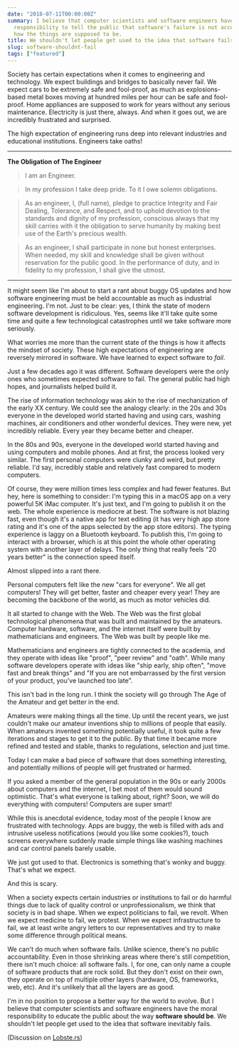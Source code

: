 ```yaml
---
date: "2018-07-11T00:00:00Z"
summary: I believe that computer scientists and software engineers have the moral
  responsibility to tell the public that software's failure is not acceptable, not
  how the things are supposed to be.
title: We shouldn't let people get used to the idea that software fails
slug: software-shouldnt-fail
tags: ["featured"]
---
```


Society has certain expectations when it comes to engineering and technology. We expect buildings and bridges to basically never fail. We expect cars to be extremely safe and fool-proof, as much as explosions-based metal boxes moving at hundred miles per hour can be safe and fool-proof. Home appliances are supposed to work for years without any serious maintenance. Electricity is just there, always. And when it goes out, we are incredibly frustrated and surprised.

The high expectation of engineering runs deep into relevant industries and educational institutions. Engineers take oaths!

---

**The Obligation of The Engineer**

> I am an Engineer.

> In my profession I take deep pride. To it I owe solemn obligations.

> As an engineer, I, (full name), pledge to practice Integrity and Fair Dealing, Tolerance, and Respect, and to uphold devotion to the standards and dignity of my profession, conscious always that my skill carries with it the obligation to serve humanity by making best use of the Earth's precious wealth.

> As an engineer, I shall participate in none but honest enterprises. When needed, my skill and knowledge shall be given without reservation for the public good. In the performance of duty, and in fidelity to my profession, I shall give the utmost.

---

It might seem like I'm about to start a rant about buggy OS updates and how software engineering must be held accountable as much as industrial engineering. I'm not. Just to be clear: yes, I think the state of modern software development is ridiculous. Yes, seems like it'll take quite some time and quite a few technological catastrophes until we take software more seriously.

What worries me more than the current state of the things is how it affects the mindset of society. These high expectations of engineering are reversely mirrored in software. We have learned to expect software to *fail*.

Just a few decades ago it was different. Software developers were the only ones who sometimes expected software to fail. The general public had high hopes, and journalists helped build it.

The rise of information technology was akin to the rise of mechanization of the early XX century. We could see the analogy clearly: in the 20s and 30s everyone in the developed world started having and using cars, washing machines, air conditioners and other wonderful devices. They were new, yet incredibly reliable. Every year they became better and cheaper.

In the 80s and 90s, everyone in the developed world started having and using computers and mobile phones. And at first, the process looked very similar. The first personal computers were clunky and weird, but pretty reliable. I'd say, incredibly stable and relatively fast compared to modern computers.

Of course, they were million times less complex and had fewer features. But hey, here is something to consider: I'm typing this in a macOS app on a very powerful 5K iMac computer. It's just text, and I'm going to publish it on the web. The whole experience is mediocre at best. The software is not blazing fast, even though it's a native app for text editing (it has very high app store rating and it's one of the apps selected by the app store editors). The typing experience is laggy on a Bluetooth keyboard. To publish this, I'm going to interact with a browser, which is at this point the whole other operating system with another layer of delays. The only thing that really feels "20 years better" is the connection speed itself.

Almost slipped into a rant there.

Personal computers felt like the new "cars for everyone". We all get computers! They will get better, faster and cheaper every year! They are becoming the backbone of the world, as much as motor vehicles did.

It all started to change with the Web. The Web was the first global technological phenomena that was built and maintained by the amateurs. Computer hardware, software, and the internet itself were built by mathematicians and engineers. The Web was built by people like me.

Mathematicians and engineers are tightly connected to the academia, and they operate with ideas like "proof", "peer review" and "oath". While many software developers operate with ideas like "ship early, ship often", "move fast and break things" and "If you are not embarrassed by the first version of your product, you've launched too late".

This isn't bad in the long run. I think the society will go through The Age of the Amateur and get better in the end.

Amateurs were making things all the time. Up until the recent years, we just couldn't make our amateur inventions ship to millions of people that easily. When amateurs invented something potentially useful, it took quite a few iterations and stages to get it to the public. By that time it became more refined and tested and stable, thanks to regulations, selection and just time.

Today I can make a bad piece of software that does something interesting, and potentially millions of people will get frustrated or harmed.

If you asked a member of the general population in the 90s or early 2000s about computers and the internet, I bet most of them would sound optimistic. That's what everyone is talking about, right? Soon, we will do everything with computers! Computers are super smart!

While this is anecdotal evidence, today most of the people I know are frustrated with technology. Apps are buggy, the web is filled with ads and intrusive useless notifications (would you like some cookies?), touch screens everywhere suddenly made simple things like washing machines and car control panels barely usable.

We just got used to that. Electronics is something that's wonky and buggy. That's what we expect.

And this is scary.

When a society expects certain industries or institutions to fail or do harmful things due to lack of quality control or unprofessionalism, we think that society is in bad shape. When we expect politicians to fail, we revolt. When we expect medicine to fail, we protest. When we expect infrastructure to fail, we at least write angry letters to our representatives and try to make some difference through political means.

We can't do much when software fails. Unlike science, there's no public accountability. Even in those shrinking areas where there's still competition, there isn't much choice: all software fails. I, for one, can only name a couple of software products that are rock solid. But they don't exist on their own, they operate on top of multiple other layers (hardware, OS, frameworks, web, etc). And it's unlikely that all the layers are as good.

I'm in no position to propose a better way for the world to evolve. But I believe that computer scientists and software engineers have the moral responsibility to educate the public about the way __software should be__. We shouldn't let people get used to the idea that software inevitably fails.

(Discussion on [Lobste.rs](https://lobste.rs/s/abf7r8/we_shouldn_t_let_people_get_used_idea))
